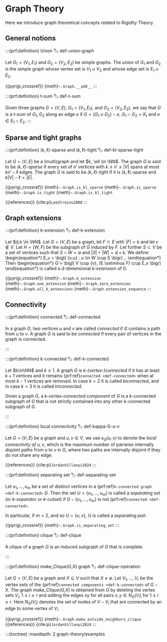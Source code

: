 # Graph Theory

Here we introduce graph theoretical concepts related to Rigidity Theory.

## General notions

:::{prf:definition} Union
:label: def-union-graph

Let $G_1 = (V_1, E_1)$ and $G_2 = (V_2, E_2)$ be simple graphs.
The _union_ of $G_1$ and $G_2$ is the simple graph whose vertex set is $V_1 \cup V_2$
and whose edge set is $E_1 \cup E_2$.

{{pyrigi_crossref}} {meth}`~.Graph.__add__`
:::


:::{prf:definition} t-sum
:label: def-t-sum

Given three graphs $G=(V,E)$, $G_1=(V_1,E_1)$, and $G_2=(V_2,E_2)$, we say that
$G$ is a _$t$-sum_ of $G_1,G_2$ along an edge $e$ if $G=(G_1\cup G_2)-e$,
$G_1\cap G_2=K_t$ and $e\in E_1\cap E_2$.
:::


## Sparse and tight graphs

:::{prf:definition} $(k, \ell)$-sparse and $(k, \ell)$-tight
:label: def-kl-sparse-tight

Let $G = (V, E)$ be a (multi)graph and let $k, \ell \in \NN$.
The graph $G$ is said to be _$(k, \ell)$-sparse_ if every set of $n'$ vertices with $k\leq n' \leq |V|$ spans at most $kn' - \ell$ edges.
The graph $G$ is said to be _$(k, \ell)$-tight_ if it is $(k, \ell)$-sparse and $k|V| - \ell = |E|$.

{{pyrigi_crossref}} {meth}`~.Graph.is_kl_sparse`
{meth}`~.Graph.is_sparse`
{meth}`~.Graph.is_tight`
{meth}`~.Graph.is_kl_tight`

{{references}} {cite:p}`LeeStreinu2008`
:::


## Graph extensions

:::{prf:definition} k-extension
:label: def-k-extension

Let $d,k \in \NN$.
Let $G=(V,E)$ be a graph, let $F \subset E$ with $|F|=k$
and let $v \notin V$.
Let $H=(W,F)$ be the subgraph of $G$ induced by $F$.
Let further $S \subset V$ be a set of vertices such that
$S \cap W= \emptyset$ and $|S|+|W|=d+k$.
We define
\begin{equation*}
 E_v = \bigl\{ \{v,u\} : u \in W \cup S \bigr\} \,.
\end{equation*}
Then
\begin{equation*}
 G'= \bigl( V \cup \{v\}, (E \setminus F) \cup E_v \bigr)
\end{equation*}
is called a $d$-dimensional _k-extension_ of $G$.

{{pyrigi_crossref}} {meth}`~.Graph.k_extension`
{meth}`~.Graph.one_extension`
{meth}`~.Graph.zero_extension`
{meth}`~.Graph.all_k_extensions`
{meth}`~.Graph.extension_sequence`
:::


## Connectivity

:::{prf:definition} connected
:label: def-connected

In a graph $G$, two vertices $u$ and $v$ are called
_connected_ if $G$ contains a path from $u$ to $v$.
A graph $G$ is said to be _connected_ if every pair of 
vertices in the graph is connected. 

:::

:::{prf:definition} k-connected
:label: def-k-connected

Let $k\in\NN$ and $k\geq 1$. A graph $G$ is _$k$-(vertex-)connected_ if it has 
at least $k+1$ vertices and it remains {prf:ref}`connected <def-connected>` 
when at most $k-1$ vertices are removed. In case $k=2$ it is called 
_biconnected_, and in case $k=3$ it is called _triconnected_.

Given a graph $G$, a _$k$-vertex-connected component_ of $G$ is a 
$k$-connected subgraph of $G$ that is not strictly contained into any
other $k$-connected subgraph of $G$.  

:::


:::{prf:definition} local connectivity
:label: def-kappa-G-u-v

Let $G = (V,E)$ be a graph and $u,v\in V$, we use 
_$\kappa_G(u,v)$_ to denote the _local connectivity of $u,v$_, which is 
the maximum number of pairwise internally disjoint paths from $u$ to $v$ in $G$, 
where two paths are internally disjoint if they do not share any edge.

{{references}} {cite:p}`JordanVillanyi2024`
:::


:::{prf:definition} separating set
:label: def-separating-set

Let $u_1,...,u_m$ be a set of distinct vertices in a 
{prf:ref}`k-connected graph <def-k-connected>` $G$.
Then the set $U = \{u_1,...,u_m\}$ is called a _separating set_ (or _k-separator_ or _k-cutset_) if 
$G-\{u_1,...,u_m\}$ is not {prf:ref}`connected <def-connected>`.

In particular, if $m=2$, and so $U = \{u,v\}$, U is called a _separating pair_.

{{pyrigi_crossref}} {meth}`~.Graph.is_separating_set`
:::


:::{prf:definition} clique
:label: def-clique 

A _clique_ of a graph $G$ is an induced subgraph of $G$ that is complete.

:::


:::{prf:definition} make$\_$Clique(G,X) graph
:label: def-clique-operation

Let $G=(V,E)$ be a graph and $X\subseteq V$ such that $X \neq\emptyset$. Let 
$V_1,\dots, V_r$ be the vertex sets of the {prf:ref}`connected components <def-k-connected>` 
of $G-X$. 
The graph _make$\_$Clique(G,X)_ is obtained from $G$ by deleting the vertex 
sets $V_i,$ $1\leq i\leq r$ and adding the edges $xy$ for all pairs 
$x,y\in N_G(V_i)$ for $1\leq i\leq r$. Here $N_G(V_i)$ denotes 
the set of nodes of $V-V_i$ that are connected by an edge to some vertex of $V_i$.

{{pyrigi_crossref}} {meth}`~.Graph.make_outside_neighbors_clique`
{{references}} {cite:p}`JordanVillanyi2024`
:::

:::{toctree}
:maxdepth: 2
graph-theory/examples
